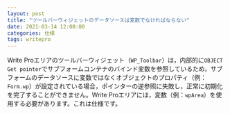 ```yaml
---
layout: post
title: "ツールバーウィジェットのデータソースは変数でなければならない"
date: 2021-03-14 12:00:00
categories: 仕様
tags: writepro 
---
```


Write Proエリアのツールバーウィジェット（`WP_Toolbar`）は，内部的に`OBJECT Get pointer`でサブフォームコンテナのバインド変数を参照しているため，サブフォームのデータソースに変数ではなくオブジェクトのプロパティ（例：`Form.wp`）が設定されている場合，ポインターの逆参照に失敗し，正常に初期化を完了することができません。Write Proエリアには，変数（例：`wpArea`）を使用する必要があります。これは仕様です。
